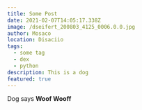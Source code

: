 ```yaml
---
title: Some Post
date: 2021-02-07T14:05:17.338Z
image: /dseifert_200803_4125_0006.0.0.jpg
author: Mosaco
location: Disaciio
tags:
  - some tag
  - dex
  - python
description: This is a dog
featured: true
---
```

Dog says **Woof Wooff**